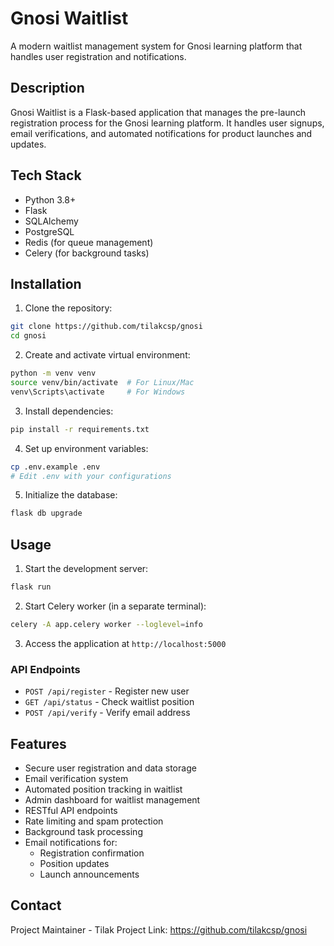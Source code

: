 # Gnosi Waitlist

A modern waitlist management system for Gnosi learning platform that handles user registration and notifications.

## Description

Gnosi Waitlist is a Flask-based application that manages the pre-launch registration process for the Gnosi learning platform. It handles user signups, email verifications, and automated notifications for product launches and updates.

## Tech Stack

- Python 3.8+
- Flask
- SQLAlchemy
- PostgreSQL
- Redis (for queue management)
- Celery (for background tasks)

## Installation

1. Clone the repository:
```bash
git clone https://github.com/tilakcsp/gnosi
cd gnosi
```

2. Create and activate virtual environment:
```bash
python -m venv venv
source venv/bin/activate  # For Linux/Mac
venv\Scripts\activate     # For Windows
```

3. Install dependencies:
```bash
pip install -r requirements.txt
```

4. Set up environment variables:
```bash
cp .env.example .env
# Edit .env with your configurations
```

5. Initialize the database:
```bash
flask db upgrade
```

## Usage

1. Start the development server:
```bash
flask run
```

2. Start Celery worker (in a separate terminal):
```bash
celery -A app.celery worker --loglevel=info
```

3. Access the application at `http://localhost:5000`

### API Endpoints

- `POST /api/register` - Register new user
- `GET /api/status` - Check waitlist position
- `POST /api/verify` - Verify email address

## Features

- Secure user registration and data storage
- Email verification system
- Automated position tracking in waitlist
- Admin dashboard for waitlist management
- RESTful API endpoints
- Rate limiting and spam protection
- Background task processing
- Email notifications for:
  - Registration confirmation
  - Position updates
  - Launch announcements



## Contact

Project Maintainer - Tilak
Project Link: https://github.com/tilakcsp/gnosi


